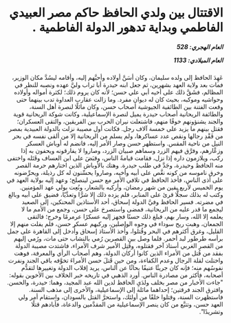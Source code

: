 <h1 dir="rtl">الاقتتال بين ولدي الحافظ حاكم مصر العبيدي الفاطمي وبداية تدهور الدولة الفاطمية
  .</h1>

<h5 dir="rtl">العام الهجري:  528

العام الميلادي: 1133

</h5>

<p dir="rtl">عَهِدَ الحافظ إلى ولده سليمان، وكان أسَنَّ أولاده وأحبَّهم إليه، وأقامه ليسُدَّ مكان الوزير، فمات بعد ولاية العهد بشهرين، ثم جعل ابنه حيدرة أبا تراب وليَّ عهده ونصبه للنظر في المظالم، فشَقَّ ذلك على أخيه أبي علي حسن؛ لأنه كان يروم ذلك؛ لكثرة أمواله وأولاده وحواشيه وموكبه، بحيث كان له ديوان مفرد. وما زالت عقارب العداوة تدب بينهما حتى وقعت الفتنة بين الطائفية الجيوشية أصحاب حسن، وكان مائلًا لنصرة أهل السنة، والطائفة الريحانية أصحاب حيدرة يميل لنصرة الإسماعيلية، وكانت شوكة الريحانية قوية والجند يشنؤونهم خوفًا منهم، فاشتعلت نيران الحرب بين الفريقين، والتقى العسكران؛ فقتل بينهم ما يزيد على خمسة آلاف رجل. فكانت أول مصيبة نزلت بالدولة العبيدية بمصر من فَقْدِ رجالها ونقص عدد عساكرها، ولم يسلم من الريحانية إلا من ألقى نفسه في بحر النيل من ناحية المقس. واستظهر حسن وصار الأمر إليه، فانضم له أوباش العسكر وزعَّارهم، وفرَّق فيهم الزرد وسماهم صبيان الزرد، وصاروا لا يفارقونه ويحفون به إذا ركب، ويلازمون داره إذا نزل، فقامت قيامةُ الناس، وقبَضَ على ابن العساف وقَتَله واختفى منه الحافظ وحيدرة، وجَدَّ في طلب حيدرة. وهتك بالأوباش الذين اختارهم حرمة القصر وخرق ناموسه من كونه نغَّص على أبيه وأخيه، وصاروا يحسِّنون له كل رذيلة، ويحرِّضونه على أذى الناس، فأخذ الحافظ في تلافي الأمر مع حسن لينصلح؛ وعهد إليه بولاية العهد في يوم الخميس لأربع بقين من شهر رمضان، وأركبه بالشعار، ونُعِت بولي عهد المؤمنين. وكتب له بذلك سجلًّا قرئ على المنابر، فلم يزده ذلك إلا شرًّا وتعدِّيًا، فضيق على أبيه وبالغ في مضرته. فسير الحافظ وفيَّ الدولة إسحاق، أحد الأستاذين المحنكين، إلى الصعيد ليجمع ما قدر عليه من الريحانية، فمضى واستصرخ على حسن، وجمع من الأمم ما لا يعلمه إلا الله، وسار بهم، فبلغ ذلك حسنًا فجهز إليه عسكرًا عرمرمًا وخرج؛ فالتقى الجمعان، وهبت ريح سوداء في وجوه الواصلين، وركبهم عسكر حسن، فلم يفلت منهم إلا القليل، وغرق أكثرهم في البحر وقُتلوا، وأُخذ الأستاذ إسحاق وأُدخل إلى القاهرة على جمل برأسه طرطور لبد أحمر. فلما وصل بين القصرين رُمي بالنشاب حتى مات، ورُمي إليهم من القصر الغربي أستاذ آخر فقتلوه، وقُتِل الأمير شرف الأمراء، فاشتدت مصيبة الدولة بفقد من قُتل من الأمراء الذين كانوا أركان الدولة، وهم أصحاب الرأي والمعرفة، فوهت واختلت لقلة الرجال وعدم الكفاءة، ومن حينِ قَتلَ حسن الأمراءَ تخوَّفه باقي الجند ونفرت نفوسُهم منه؛ فإنه كان جريئًا عنيفًا بحاثًا عن الناس، يريد إقلاب الدولة وتغييرها لتقدُّم أصحابه، فأكثر من مصادرة الناس. أورد الذهبي في تاريخه خبر الخلاف بين الأخوين بقوله: "جاءت الأخبار من مصر بخلف ولدَيِ الحافظ لدين الله عبد المجيد، وهما: حيدرة، والحسن. وافترق الجند فرقتين؛ إحداهما مائلة إلى الإسماعيلية، والأخرى إلى مذهب السنة. فاستظهرت السنة، وقتلوا خلقًا من أولئك، واستحرَّ القتل بالسودان، واستقام أمر ولي العهد حسن، وتتبَّع من كان ينصر الإسماعيلية من المقدَّمين والدعاة، فأبادهم قتلًا وتشريدًا".</p></br>
